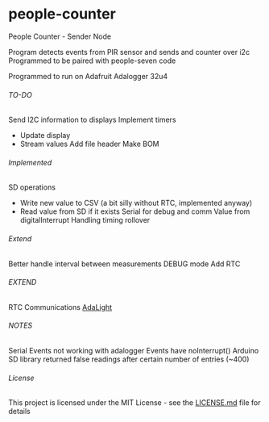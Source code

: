   # people-counter

  People Counter - Sender Node

  Program detects events from PIR sensor and sends and counter over i2c
  Programmed to be paired with people-seven code

  Programmed to run on Adafruit Adalogger 32u4


  ###### TO-DO

  Send I2C information to displays
  Implement timers
  - Update display
  - Stream values
  Add file header
  Make BOM

  ###### Implemented

  SD operations
  - Write new value to CSV (a bit silly without RTC, implemented anyway)
  - Read value from SD if it exists
  Serial for debug and comm
  Value from digitalInterrupt
  Handling timing rollover

  ###### Extend

  Better handle interval between measurements
  DEBUG mode
  Add RTC

  ###### EXTEND

  RTC
  Communications [AdaLight](https://github.com/adafruit/Adalight/blob/master/Arduino/LEDstream/LEDstream.pde)

  ###### NOTES

  Serial Events not working with adalogger
  Events have noInterrupt()
  Arduino SD library returned false readings after certain number of entries (~400)

  ###### License

  This project is licensed under the MIT License - see the [LICENSE.md](LICENSE.md) file for details
